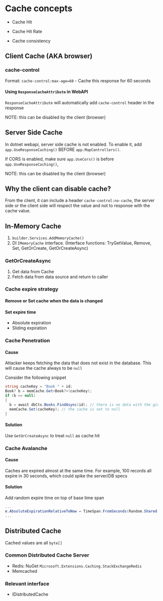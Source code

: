 # Cache concepts

- Cache Hit

- Cache Hit Rate

- Cache consistency

## Client Cache (AKA browser)

### cache-control

Format: `cache-control:max-age=60` - Cache this response for 60 seconds

#### Using `ResponseCacheAttribute` in WebAPI

`ResponseCacheAttribute` will automatically add `cache-control` header in the response

NOTE: this can be disabled by the client (browser)

## Server Side Cache

In dotnet webapi, server side cache is not enabled. To enable it, add `app.UseResponseCaching()` BEFORE `app.MapControllers()`.

If CORS is enabled, make sure `app.UseCors()` is before `app.UseResponseCaching()`,

NOTE: this can be disabled by the client (browser)

## Why the client can disable cache?

From the client, it can include a header `cache-control:no-cache`, the server side or the client side will respect the value and not to response with the cache value.

## In-Memory Cache

1. `builder.Services.AddMemoryCache()`
2. DI `IMemoryCache` interface. (Interface functions: TryGetValue, Remove, Set, GetOrCreate, GetOrCreateAsync)

### GetOrCreateAsync

1. Get data from Cache
2. Fetch data from data source and return to caller

### Cache expire strategy

#### Remove or Set cache when the data is changed

#### Set expire time

- Absolute expiration
- Sliding expiration

### Cache Penetration

#### Cause

Attacker keeps fetching the data that does not exist in the database. This will cause the cache always to be `null`

Consider the following snippet

```c#
string cacheKey = "Book " + id;
Book? b = memCache.Get<Book?>(cacheKey);
if (b == null)
{
  b = await dbCtx.Books.FindAsync(id); // there is no data with the given id
  memCache.Set(cacheKey); // the cache is set to null
}
```

#### Solution

Use `GetOrCreateAsync` to treat `null` as cache hit

### Cache Avalanche

#### Cause

Caches are expired almost at the same time. For example, 100 records all expire in 30 seconds, which could spike the server/DB specs

#### Solution

Add random expire time on top of base time span

```c#
...
e.AbsoluteExpirationRelativeToNow = TimeSpan.FromSeconds(Random.Shared.Next(10, 15));
...
```

## Distributed Cache

Cached values are all `byte[]`

### Common Distributed Cache Server

- Redis: NuGet `Microsoft.Extensions.Caching.StackExchangeRedis`
- Memcached

### Relevant interface

- IDistributedCache
